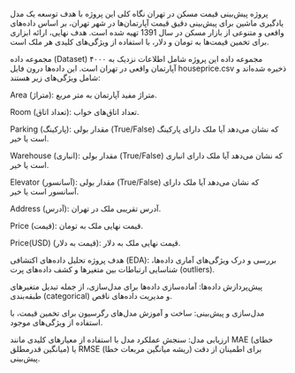 پروژه پیش‌بینی قیمت مسکن در تهران
نگاه کلی
این پروژه با هدف توسعه یک مدل یادگیری ماشین برای پیش‌بینی دقیق قیمت آپارتمان‌ها در شهر تهران، بر اساس داده‌های واقعی و متنوعی از بازار مسکن در سال 1391 تهیه شده است. هدف نهایی، ارائه ابزاری برای تخمین قیمت‌ها به تومان و دلار، با استفاده از ویژگی‌های کلیدی هر ملک است.

مجموعه داده (Dataset)
مجموعه داده این پروژه شامل اطلاعات نزدیک به ۴۰۰۰ آپارتمان واقعی در تهران است. این داده‌ها درون فایل houseprice.csv ذخیره شده‌اند و شامل ویژگی‌های زیر هستند:

Area (متراژ): متراژ مفید آپارتمان به متر مربع.

Room (تعداد اتاق): تعداد اتاق‌های خواب.

Parking (پارکینگ): مقدار بولی (True/False) که نشان می‌دهد آیا ملک دارای پارکینگ است یا خیر.

Warehouse (انباری): مقدار بولی (True/False) که نشان می‌دهد آیا ملک دارای انباری است یا خیر.

Elevator (آسانسور): مقدار بولی (True/False) که نشان می‌دهد آیا ملک دارای آسانسور است یا خیر.

Address (آدرس): آدرس تقریبی ملک در تهران.

Price (قیمت): قیمت نهایی ملک به تومان.

Price(USD) (قیمت به دلار): قیمت نهایی ملک به دلار.

هدف پروژه
تحلیل داده‌های اکتشافی (EDA): بررسی و درک ویژگی‌های آماری داده‌ها، شناسایی ارتباطات بین متغیرها و کشف داده‌های پرت (outliers).

پیش‌پردازش داده‌ها: آماده‌سازی داده‌ها برای مدل‌سازی، از جمله تبدیل متغیرهای طبقه‌بندی (categorical) و مدیریت داده‌های ناقص.

مدل‌سازی و پیش‌بینی: ساخت و آموزش مدل‌های رگرسیون برای تخمین قیمت، با استفاده از ویژگی‌های موجود.

ارزیابی مدل: سنجش عملکرد مدل با استفاده از معیارهای کلیدی مانند MAE (خطای میانگین قدرمطلق) یا RMSE (ریشه میانگین مربعات خطا) برای اطمینان از دقت پیش‌بینی.
